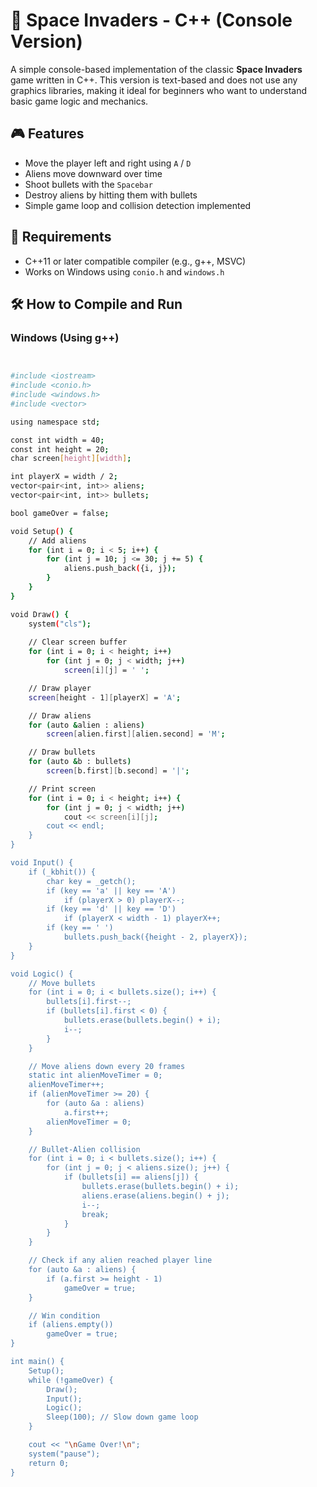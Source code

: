 # 👾 Space Invaders - C++ (Console Version)

A simple console-based implementation of the classic **Space Invaders** game written in C++. This version is text-based and does not use any graphics libraries, making it ideal for beginners who want to understand basic game logic and mechanics.

## 🎮 Features

- Move the player left and right using `A` / `D`
- Aliens move downward over time
- Shoot bullets with the `Spacebar`
- Destroy aliens by hitting them with bullets
- Simple game loop and collision detection implemented

## 🧰 Requirements

- C++11 or later compatible compiler (e.g., g++, MSVC)
- Works on Windows using `conio.h` and `windows.h`

## 🛠️ How to Compile and Run

### Windows (Using g++)

```bash


#include <iostream>
#include <conio.h>
#include <windows.h>
#include <vector>

using namespace std;

const int width = 40;
const int height = 20;
char screen[height][width];

int playerX = width / 2;
vector<pair<int, int>> aliens;
vector<pair<int, int>> bullets;

bool gameOver = false;

void Setup() {
    // Add aliens
    for (int i = 0; i < 5; i++) {
        for (int j = 10; j <= 30; j += 5) {
            aliens.push_back({i, j});
        }
    }
}

void Draw() {
    system("cls");
    
    // Clear screen buffer
    for (int i = 0; i < height; i++)
        for (int j = 0; j < width; j++)
            screen[i][j] = ' ';

    // Draw player
    screen[height - 1][playerX] = 'A';

    // Draw aliens
    for (auto &alien : aliens)
        screen[alien.first][alien.second] = 'M';

    // Draw bullets
    for (auto &b : bullets)
        screen[b.first][b.second] = '|';

    // Print screen
    for (int i = 0; i < height; i++) {
        for (int j = 0; j < width; j++)
            cout << screen[i][j];
        cout << endl;
    }
}

void Input() {
    if (_kbhit()) {
        char key = _getch();
        if (key == 'a' || key == 'A')
            if (playerX > 0) playerX--;
        if (key == 'd' || key == 'D')
            if (playerX < width - 1) playerX++;
        if (key == ' ')
            bullets.push_back({height - 2, playerX});
    }
}

void Logic() {
    // Move bullets
    for (int i = 0; i < bullets.size(); i++) {
        bullets[i].first--;
        if (bullets[i].first < 0) {
            bullets.erase(bullets.begin() + i);
            i--;
        }
    }

    // Move aliens down every 20 frames
    static int alienMoveTimer = 0;
    alienMoveTimer++;
    if (alienMoveTimer >= 20) {
        for (auto &a : aliens)
            a.first++;
        alienMoveTimer = 0;
    }

    // Bullet-Alien collision
    for (int i = 0; i < bullets.size(); i++) {
        for (int j = 0; j < aliens.size(); j++) {
            if (bullets[i] == aliens[j]) {
                bullets.erase(bullets.begin() + i);
                aliens.erase(aliens.begin() + j);
                i--;
                break;
            }
        }
    }

    // Check if any alien reached player line
    for (auto &a : aliens) {
        if (a.first >= height - 1)
            gameOver = true;
    }

    // Win condition
    if (aliens.empty())
        gameOver = true;
}

int main() {
    Setup();
    while (!gameOver) {
        Draw();
        Input();
        Logic();
        Sleep(100); // Slow down game loop
    }

    cout << "\nGame Over!\n";
    system("pause");
    return 0;
}
